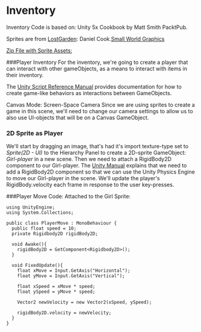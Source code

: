 # Inventory

Inventory Code is based on: Unity 5x Cookbook by Matt Smith PacktPub.  

Sprites are from [LostGarden](LostGarden.com): Daniel Cook.[Small World Graphics](http://www.lostgarden.com/search/label/free%20game%20graphics)

[Zip File with Sprite Assets:](https://utdallas.box.com/s/f8q6fgq67v7r097zr49tk0lzrxrewj63)

###Player Inventory
For the inventory, we're going to create a player that can interact with other gameObjects, as a means to interact with items in their inventory.  

The [Unity Script Reference Manual](http://docs.unity3d.com/ScriptReference/) provides documentation for how to create game-like behaviors as interactions between GameObjects.

Canvas Mode:  Screen-Space Camera
Since we are using sprites to create a game in this scene, we'll need to change our camera settings to allow us to also use UI-objects that will be on a Canvas GameObject.


### 2D Sprite as Player 

We'll start by dragging an image, that's had it's import texture-type set to *Sprite(2D - UI)* to the Hierarchy Panel to create a 2D-sprite GameObject: *Girl-player* in a new scene.  Then we need to attach a RigidBody2D component to our Girl-player.  The [Unity Manual](http://docs.unity3d.com/ScriptReference/Rigidbody2D.html) explains that we need to add a RigidBody2D component so that we can use the Unity Physics Engine to move our Girl-player in the scene.  We'll update the player's RigidBody.velocity each frame in response to the user key-presses.




###Player Move Code:  Attached to the Girl Sprite:

```
using UnityEngine;
using System.Collections;

public class PlayerMove : MonoBehaviour {
  public float speed = 10;
  private Rigidbody2D rigidBody2D;

  void Awake(){
    rigidBody2D = GetComponent<Rigidbody2D>();
  }

  void FixedUpdate(){
    float xMove = Input.GetAxis("Horizontal");
    float yMove = Input.GetAxis("Vertical");

    float xSpeed = xMove * speed;
    float ySpeed = yMove * speed;
    
    Vector2 newVelocity = new Vector2(xSpeed, ySpeed);
    
    rigidBody2D.velocity = newVelocity;
  }
}
```
